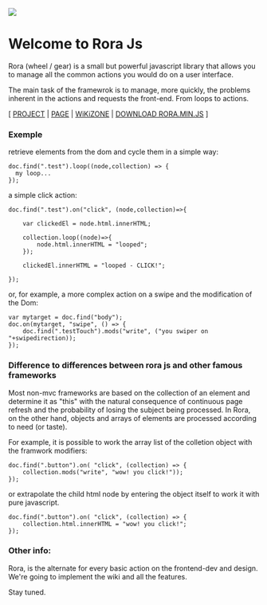 ![](https://i.imgur.com/o8BGMf3.jpg)


# Welcome to Rora Js


Rora (wheel / gear) is a small but powerful javascript library that allows you to manage all the common actions you would do on a user interface.

The main task of the framewrok is to manage, more quickly, the problems inherent in the actions and requests the front-end. From loops to actions.


[ [PROJECT](https://github.com/ShapeGroup/rora-js) | [PAGE](https://shapegroup.github.io/rora-js/) | [WiKiZONE](https://github.com/ShapeGroup/rora-js/wiki) | [DOWNLOAD RORA.MIN.JS](https://github.com/ShapeGroup/rora-js/blob/master/rora.min.js) ]



### Exemple

retrieve elements from the dom and cycle them in a simple way:

```
doc.find(".test").loop((node,collection) => {
  my loop...
});

```
a simple click action:


```
doc.find(".test").on("click", (node,collection)=>{

    var clickedEl = node.html.innerHTML;

    collection.loop((node)=>{
        node.html.innerHTML = "looped";
    });

    clickedEl.innerHTML = "looped - CLICK!";

});

```

or, for example, a more complex action on a swipe and the modification of the Dom:

```
var mytarget = doc.find("body");
doc.on(mytarget, "swipe", () => {
    doc.find(".testTouch").mods("write", ("you swiper on "+swipedirection));
});
```



### Difference to differences between rora js and other famous frameworks
Most non-mvc frameworks are based on the collection of an element and determine it as "this" with the natural consequence of continuous page refresh and the probability of losing the subject being processed. In Rora, on the other hand, objects and arrays of elements are processed according to need (or taste).

For example, it is possible to work the array list of the colletion object with the framwork modifiers:

```
doc.find(".button").on( "click", (collection) => {
    collection.mods("write", "wow! you click!"));
});
```

or extrapolate the child html node by entering the object itself to work it with pure javascript.

```
doc.find(".button").on( "click", (collection) => {
    collection.html.innerHTML = "wow! you click!";
});
```




### Other info:
Rora, is the alternate for every basic action on the frontend-dev and design.
We're going to implement the wiki and all the features.

Stay tuned.
